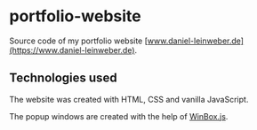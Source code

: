 # portfolio-website
Source code of my portfolio website [www.daniel-leinweber.de](https://www.daniel-leinweber.de).

## Technologies used
The website was created with HTML, CSS and vanilla JavaScript.

The popup windows are created with the help of [WinBox.js](https://github.com/nextapps-de/winbox).
